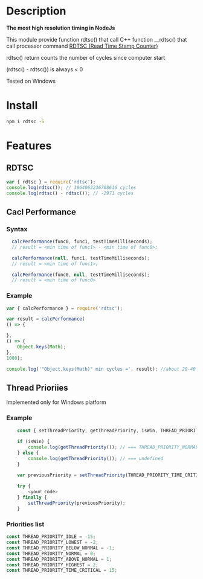 # Description

**The most high resolution timing in NodeJs**

This module provide function rdtsc() that call C++ function __rdtsc() that call processor command [RDTSC (Read Time Stamp Counter)](https://en.wikipedia.org/wiki/Time_Stamp_Counter)

rdtsc() return counts the number of cycles since computer start

(rdtsc() - rdtsc()) is always < 0

Tested on Windows

# Install

```bash
npm i rdtsc -S
```
# Features

## RDTSC

```js
var { rdtsc } = require('rdtsc');
console.log(rdtsc()); // 3864063236708616 cycles
console.log(rdtsc() - rdtsc()); // -2971 cycles
```

## Cacl Performance

### Syntax
```js
  calcPerformance(func0, func1, testTimeMilliseconds);
  // result = <min time of func1> - <min time of func0>;

  calcPerformance(null, func1, testTimeMilliseconds);
  // result = <min time of func1>;

  calcPerformance(func0, null, testTimeMilliseconds);
  // result = <min time of func0>
```

### Example
```js
var { calcPerformance } = require('rdtsc');

var result = calcPerformance(
() => {

},
() => {
	Object.keys(Math);
},
1000);

console.log('"Object.keys(Math)" min cycles =', result); //about 20-40 cycles
```

## Thread Prioriies

Implemented only for Windows platform

### Example

```js
	const { setThreadPriority, getThreadPriority, isWin, THREAD_PRIORITY_TIME_CRITICAL } = require('rdtsc');
	
	if (isWin) {
		console.log(getThreadPriority()); // === THREAD_PRIORITY_NORMAL
	} else {
		console.log(getThreadPriority()); // === undefined
	}

	var previousPriority = setThreadPriority(THREAD_PRIORITY_TIME_CRITICAL);
	
	try {
		<your code>
	} finally {
		setThreadPriority(previousPriority);
	}
```

### Priorities list
```js
const THREAD_PRIORITY_IDLE = -15;
const THREAD_PRIORITY_LOWEST = -2;
const THREAD_PRIORITY_BELOW_NORMAL = -1;
const THREAD_PRIORITY_NORMAL = 0;
const THREAD_PRIORITY_ABOVE_NORMAL = 1;
const THREAD_PRIORITY_HIGHEST = 2;
const THREAD_PRIORITY_TIME_CRITICAL = 15;
```
